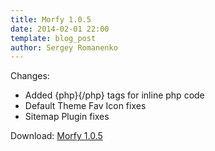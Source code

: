 ```yaml
---
title: Morfy 1.0.5
date: 2014-02-01 22:00
template: blog_post
author: Sergey Romanenko
---
```


Changes:       
* Added {php}{/php} tags for inline php code  
* Default Theme Fav Icon fixes  
* Sitemap Plugin fixes  

Download: [Morfy 1.0.5](https://github.com/Awilum/morfy-cms/archive/v1.0.5.zip)
